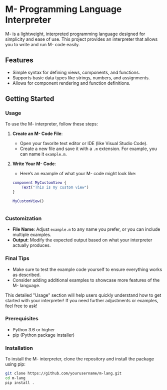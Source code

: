 # M- Programming Language Interpreter

M- is a lightweight, interpreted programming language designed for simplicity and ease of use. This project provides an interpreter that allows you to write and run M- code easily.

## Features

- Simple syntax for defining views, components, and functions.
- Supports basic data types like strings, numbers, and assignments.
- Allows for component rendering and function definitions.

## Getting Started

### Usage

To use the M- interpreter, follow these steps:

1. **Create an M- Code File**:
   - Open your favorite text editor or IDE (like Visual Studio Code).
   - Create a new file and save it with a `.m` extension. For example, you can name it `example.m`.

2. **Write Your M- Code**:
   - Here’s an example of what your M- code might look like:

   ```m
   component MyCustomView {
       Text("This is my custom view")
   }

   MyCustomView()



### Customization
- **File Name**: Adjust `example.m` to any name you prefer, or you can include multiple examples.
- **Output**: Modify the expected output based on what your interpreter actually produces.

### Final Tips
- Make sure to test the example code yourself to ensure everything works as described.
- Consider adding additional examples to showcase more features of the M- language. 

This detailed "Usage" section will help users quickly understand how to get started with your interpreter! If you need further adjustments or examples, feel free to ask!


### Prerequisites

- Python 3.6 or higher
- pip (Python package installer)

### Installation

To install the M- interpreter, clone the repository and install the package using pip:

```bash
git clone https://github.com/yourusername/m-lang.git
cd m-lang
pip install .
